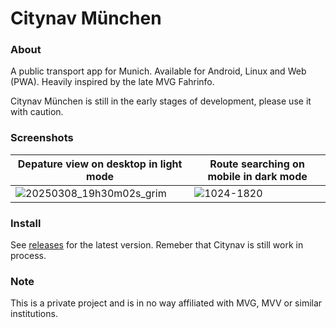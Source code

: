 # Citynav München


### About

A public transport app for Munich. Available for Android, Linux and Web (PWA). Heavily inspired by the late MVG Fahrinfo.

Citynav München is still in the early stages of development, please use it with caution.



### Screenshots

| Depature view on desktop in light mode | Route searching on mobile in dark mode |
|---|---|
| ![20250308_19h30m02s_grim](https://github.com/user-attachments/assets/53caf9bf-b410-4402-8ea7-fd467d94353d) | ![1024-1820](https://github.com/user-attachments/assets/bff105ba-abac-4114-9839-7eb8ae4bf854) |


### Install

See [releases](https://github.com/mfxbe/Citynav/releases) for the latest version. Remeber that Citynav is still work in process.


### Note

This is a private project and is in no way affiliated with MVG, MVV or similar institutions.
